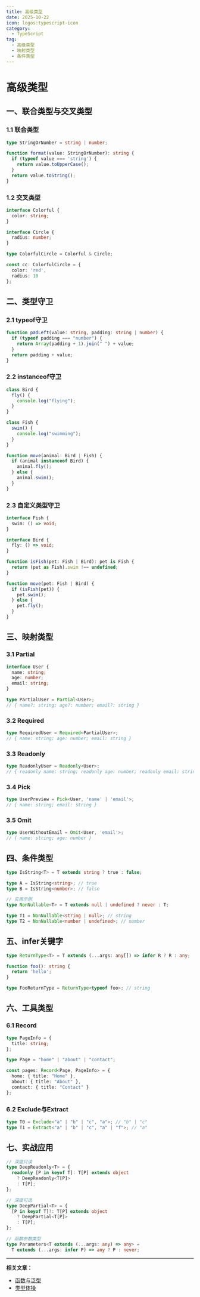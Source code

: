 ```yaml
---
title: 高级类型
date: 2025-10-22
icon: logos:typescript-icon
category:
  - TypeScript
tag:
  - 高级类型
  - 映射类型
  - 条件类型
---
```


# 高级类型

## 一、联合类型与交叉类型

### 1.1 联合类型

```typescript
type StringOrNumber = string | number;

function format(value: StringOrNumber): string {
  if (typeof value === 'string') {
    return value.toUpperCase();
  }
  return value.toString();
}
```

### 1.2 交叉类型

```typescript
interface Colorful {
  color: string;
}

interface Circle {
  radius: number;
}

type ColorfulCircle = Colorful & Circle;

const cc: ColorfulCircle = {
  color: 'red',
  radius: 10
};
```

## 二、类型守卫

### 2.1 typeof守卫

```typescript
function padLeft(value: string, padding: string | number) {
  if (typeof padding === "number") {
    return Array(padding + 1).join(" ") + value;
  }
  return padding + value;
}
```

### 2.2 instanceof守卫

```typescript
class Bird {
  fly() {
    console.log("flying");
  }
}

class Fish {
  swim() {
    console.log("swimming");
  }
}

function move(animal: Bird | Fish) {
  if (animal instanceof Bird) {
    animal.fly();
  } else {
    animal.swim();
  }
}
```

### 2.3 自定义类型守卫

```typescript
interface Fish {
  swim: () => void;
}

interface Bird {
  fly: () => void;
}

function isFish(pet: Fish | Bird): pet is Fish {
  return (pet as Fish).swim !== undefined;
}

function move(pet: Fish | Bird) {
  if (isFish(pet)) {
    pet.swim();
  } else {
    pet.fly();
  }
}
```

## 三、映射类型

### 3.1 Partial

```typescript
interface User {
  name: string;
  age: number;
  email: string;
}

type PartialUser = Partial<User>;
// { name?: string; age?: number; email?: string }
```

### 3.2 Required

```typescript
type RequiredUser = Required<PartialUser>;
// { name: string; age: number; email: string }
```

### 3.3 Readonly

```typescript
type ReadonlyUser = Readonly<User>;
// { readonly name: string; readonly age: number; readonly email: string }
```

### 3.4 Pick

```typescript
type UserPreview = Pick<User, 'name' | 'email'>;
// { name: string; email: string }
```

### 3.5 Omit

```typescript
type UserWithoutEmail = Omit<User, 'email'>;
// { name: string; age: number }
```

## 四、条件类型

```typescript
type IsString<T> = T extends string ? true : false;

type A = IsString<string>; // true
type B = IsString<number>; // false

// 实用示例
type NonNullable<T> = T extends null | undefined ? never : T;

type T1 = NonNullable<string | null>; // string
type T2 = NonNullable<number | undefined>; // number
```

## 五、infer关键字

```typescript
type ReturnType<T> = T extends (...args: any[]) => infer R ? R : any;

function foo(): string {
  return 'hello';
}

type FooReturnType = ReturnType<typeof foo>; // string
```

## 六、工具类型

### 6.1 Record

```typescript
type PageInfo = {
  title: string;
};

type Page = "home" | "about" | "contact";

const pages: Record<Page, PageInfo> = {
  home: { title: "Home" },
  about: { title: "About" },
  contact: { title: "Contact" }
};
```

### 6.2 Exclude与Extract

```typescript
type T0 = Exclude<"a" | "b" | "c", "a">; // "b" | "c"
type T1 = Extract<"a" | "b" | "c", "a" | "f">; // "a"
```

## 七、实战应用

```typescript
// 深度只读
type DeepReadonly<T> = {
  readonly [P in keyof T]: T[P] extends object
    ? DeepReadonly<T[P]>
    : T[P];
};

// 深度可选
type DeepPartial<T> = {
  [P in keyof T]?: T[P] extends object
    ? DeepPartial<T[P]>
    : T[P];
};

// 函数参数类型
type Parameters<T extends (...args: any) => any> = 
  T extends (...args: infer P) => any ? P : never;
```

---

**相关文章：**
- [函数与泛型](./04-function-generic.md)
- [类型体操](./08-type-gymnastics.md)
